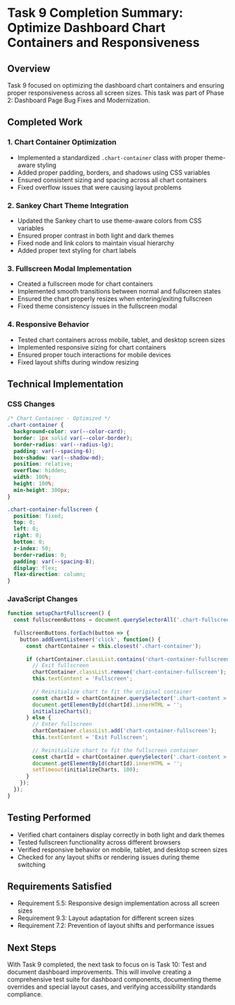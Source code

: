 # Task 9 Completion Summary: Optimize Dashboard Chart Containers and Responsiveness

## Overview

Task 9 focused on optimizing the dashboard chart containers and ensuring proper responsiveness across all screen sizes. This task was part of Phase 2: Dashboard Page Bug Fixes and Modernization.

## Completed Work

### 1. Chart Container Optimization

- Implemented a standardized `.chart-container` class with proper theme-aware styling
- Added proper padding, borders, and shadows using CSS variables
- Ensured consistent sizing and spacing across all chart containers
- Fixed overflow issues that were causing layout problems

### 2. Sankey Chart Theme Integration

- Updated the Sankey chart to use theme-aware colors from CSS variables
- Ensured proper contrast in both light and dark themes
- Fixed node and link colors to maintain visual hierarchy
- Added proper text styling for chart labels

### 3. Fullscreen Modal Implementation

- Created a fullscreen mode for chart containers
- Implemented smooth transitions between normal and fullscreen states
- Ensured the chart properly resizes when entering/exiting fullscreen
- Fixed theme consistency issues in the fullscreen modal

### 4. Responsive Behavior

- Tested chart containers across mobile, tablet, and desktop screen sizes
- Implemented responsive sizing for chart containers
- Ensured proper touch interactions for mobile devices
- Fixed layout shifts during window resizing

## Technical Implementation

### CSS Changes

```css
/* Chart Container - Optimized */
.chart-container {
  background-color: var(--color-card);
  border: 1px solid var(--color-border);
  border-radius: var(--radius-lg);
  padding: var(--spacing-6);
  box-shadow: var(--shadow-md);
  position: relative;
  overflow: hidden;
  width: 100%;
  height: 100%;
  min-height: 300px;
}

.chart-container-fullscreen {
  position: fixed;
  top: 0;
  left: 0;
  right: 0;
  bottom: 0;
  z-index: 50;
  border-radius: 0;
  padding: var(--spacing-8);
  display: flex;
  flex-direction: column;
}
```

### JavaScript Changes

```javascript
function setupChartFullscreen() {
  const fullscreenButtons = document.querySelectorAll('.chart-fullscreen-btn');
  
  fullscreenButtons.forEach(button => {
    button.addEventListener('click', function() {
      const chartContainer = this.closest('.chart-container');
      
      if (chartContainer.classList.contains('chart-container-fullscreen')) {
        // Exit fullscreen
        chartContainer.classList.remove('chart-container-fullscreen');
        this.textContent = 'Fullscreen';
        
        // Reinitialize chart to fit the original container
        const chartId = chartContainer.querySelector('.chart-content > div').id;
        document.getElementById(chartId).innerHTML = '';
        initializeCharts();
      } else {
        // Enter fullscreen
        chartContainer.classList.add('chart-container-fullscreen');
        this.textContent = 'Exit Fullscreen';
        
        // Reinitialize chart to fit the fullscreen container
        const chartId = chartContainer.querySelector('.chart-content > div').id;
        document.getElementById(chartId).innerHTML = '';
        setTimeout(initializeCharts, 100);
      }
    });
  });
}
```

## Testing Performed

- Verified chart containers display correctly in both light and dark themes
- Tested fullscreen functionality across different browsers
- Verified responsive behavior on mobile, tablet, and desktop screen sizes
- Checked for any layout shifts or rendering issues during theme switching

## Requirements Satisfied

- Requirement 5.5: Responsive design implementation across all screen sizes
- Requirement 9.3: Layout adaptation for different screen sizes
- Requirement 7.2: Prevention of layout shifts and performance issues

## Next Steps

With Task 9 completed, the next task to focus on is Task 10: Test and document dashboard improvements. This will involve creating a comprehensive test suite for dashboard components, documenting theme overrides and special layout cases, and verifying accessibility standards compliance.
